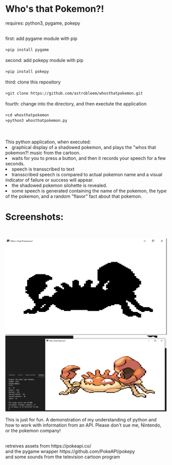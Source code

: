# Who's that Pokemon?!


requires: python3, pygame, pokepy

<br>
first: add pygame module with pip<br>
<code>
>pip install pygame
</code>

<br>
second: add pokepy module with pip<br>
<code>
>pip install pokepy
</code>

<br>
third: clone this repository<br>
<code>
>git clone https://github.com/astrobleem/whosthatpokemon.git
</code>

<br>
fourth: change into the directory, and then exectute the application<br>
<code>
>cd whosthatpokemon
>python3 whosthatpokemon.py
</code>
<br><br><br>
This python application, when executed:

<li> graphical display of a shadowed pokemon, and plays the "whos that pokemon?! music from the cartoon.</li>
<li> waits for you to press a button, and then it records your speech for a few seconds.</li>
<li> speech is transscribed to text </li>
<li> transscribed speech is compared to actual pokemon name and a visual indicator of failure or success will appear.</li>
<li> the shadowed pokemon silohette is revealed.</li>
<li> some speech is generated containing the name of the pokemon, the type of the pokemon, and a random "flavor" fact about that pokemon.</li>



<h1>Screenshots:</h1>
<br>

![pokemon hidden](https://github.com/astrobleem/pythontesting/blob/main/examplewindowkingler.png?raw=true)
<br>
![pokemon is revealed after hitting spacebar](https://github.com/astrobleem/pythontesting/blob/main/kinglerreveal.png?raw=true)


This is just for fun. A demonstration of my understanding of python and how to work with information from an API.
Please don't sue me, Nintendo, or the pokemon company!

<br>
retreives assets from https://pokeapi.co/
<br>
and the pygame wrapper https://github.com/PokeAPI/pokepy
<br>
and some sounds from the television cartoon program
<br>
